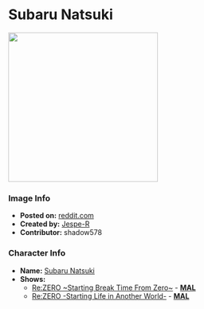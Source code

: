 # Subaru Natsuki

<img src="https://raw.githubusercontent.com/shadow578/Project-Padoru/master/Padoru/U_Jespe-R/re-zero-subaru-natsuki.png" height="300">

### Image Info
* **Posted on:**     [reddit.com](https://www.reddit.com/r/Padoru/comments/gqfnf5/daily_padoru_146_natsuki_subaru_rezero/)
* **Created by:**    [Jespe-R](https://github.com/shadow578/Project-Padoru/blob/master/table-of-contents/creators/JespeR.md)
* **Contributor:**   shadow578

### Character Info
* **Name:**   [Subaru Natsuki](https://myanimelist.net/character/118735)
* **Shows:**
  * [Re:ZERO ~Starting Break Time From Zero~](https://github.com/shadow578/Project-Padoru/blob/master/table-of-contents/shows/ReZEROStartingBreakTimeFromZero.md) - [__MAL__](https://myanimelist.net/anime/33142/Re_Zero_kara_Hajimeru_Break_Time)
  * [Re:ZERO -Starting Life in Another World-](https://github.com/shadow578/Project-Padoru/blob/master/table-of-contents/shows/ReZEROStartingLifeinAnotherWorld.md) - [__MAL__](https://myanimelist.net/manga/74697/Re_Zero_kara_Hajimeru_Isekai_Seikatsu)



